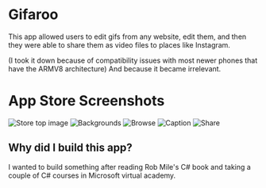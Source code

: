 # Gifaroo
This app allowed users to edit gifs from any website, edit them, and then they were able to share them as video files to places like Instagram.

(I took it down because of compatibility issues with most newer phones that have the ARMV8 architecture) And because it became irrelevant.

# App Store Screenshots
![Store top image](https://github.com/JoseMiralles/GifarooApp/blob/master/Store%20assets/feature-graphic.jpg?raw=true)
![Backgrounds](https://github.com/JoseMiralles/GifarooApp/blob/master/Store%20assets/screenshot-backgrounds.jpg?raw=true)
![Browse](https://github.com/JoseMiralles/GifarooApp/blob/master/Store%20assets/screenshot-browse.jpg?raw=true)
![Caption](https://github.com/JoseMiralles/GifarooApp/blob/master/Store%20assets/screenshot-captions.jpg?raw=true)
![Share](https://github.com/JoseMiralles/GifarooApp/blob/master/Store%20assets/screenshot-share.jpg?raw=true)

## Why did I build this app?
I wanted to build something after reading Rob Mile's C# book and taking a couple of C# courses in Microsoft virtual academy.
